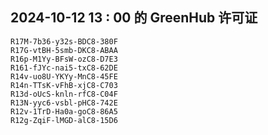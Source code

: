 ## 2024-10-12 13 : 00 的 GreenHub 许可证
```
R17M-7b36-y32s-BDC8-380F
R17G-vtBH-5smb-DKC8-ABAA
R16p-M1Yy-BFsW-ozC8-D7E3
R161-fJYc-nai5-txC8-62DE
R14v-uo8U-YKYy-MnC8-45FE
R14n-TTsK-vFhB-xjC8-C703
R13d-oUcS-knln-rfC8-C04F
R13N-yyc6-vsbl-pHC8-742E
R12v-1TrD-Ha0a-goC8-86A5
R12g-ZqiF-lMGD-alC8-15D6
```

